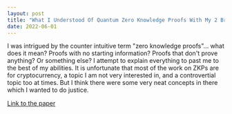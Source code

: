 ```yaml
---
layout: post
title: "What I Understood Of Quantum Zero Knowledge Proofs With My 2 Braincells"
date: 2022-06-01
---
```


I was intrigued by the counter intuitive term "zero knowledge proofs"... what does it mean? Proofs with no starting information? Proofs that don't prove anything? Or something else? I attempt to explain everything to past me to the best of my abilities.
It is unfortunate that most of the work on ZKPs are for cryptocurrency, a topic I am not very interested in, and a controvertial topic too at times. But I think there were some very neat concepts in there which I wanted to do justice.

<a href="{{site.baseurl}}/documents/Quantum_zero_knowledge_proofs.pdf">Link to the paper</a>
